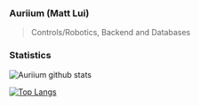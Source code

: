 ### Auriium (Matt Lui)
> Controls/Robotics, Backend and Databases

### Statistics

![Auriium github stats](https://github-readme-stats.vercel.app/api?username=Auriium2&show_icons=true&theme=onedark&count_private=true)

[![Top Langs](https://github-readme-stats.vercel.app/api/top-langs/?username=Auriium2&layout=compact&theme=onedark)](https://github.com/anuraghazra/github-readme-stats)


